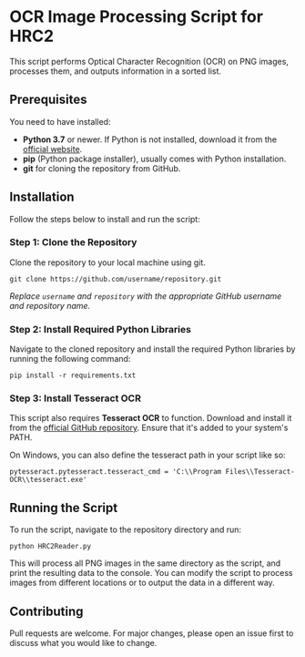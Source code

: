 # OCR Image Processing Script for HRC2

This script performs Optical Character Recognition (OCR) on PNG images, processes them, and outputs information in a sorted list.

## Prerequisites

You need to have installed:

-   **Python 3.7** or newer. If Python is not installed, download it from the [official website](https://www.python.org/downloads/).
-   **pip** (Python package installer), usually comes with Python installation.
-   **git** for cloning the repository from GitHub.

## Installation

Follow the steps below to install and run the script:

### Step 1: Clone the Repository

Clone the repository to your local machine using git.

`git clone https://github.com/username/repository.git` 

_Replace `username` and `repository` with the appropriate GitHub username and repository name._

### Step 2: Install Required Python Libraries

Navigate to the cloned repository and install the required Python libraries by running the following command:

`pip install -r requirements.txt` 

### Step 3: Install Tesseract OCR

This script also requires **Tesseract OCR** to function. Download and install it from the [official GitHub repository](https://github.com/tesseract-ocr/tesseract/wiki). Ensure that it's added to your system's PATH.

On Windows, you can also define the tesseract path in your script like so:

`pytesseract.pytesseract.tesseract_cmd = 'C:\\Program Files\\Tesseract-OCR\\tesseract.exe'` 

## Running the Script

To run the script, navigate to the repository directory and run:

`python HRC2Reader.py` 

This will process all PNG images in the same directory as the script, and print the resulting data to the console. You can modify the script to process images from different locations or to output the data in a different way.

## Contributing

Pull requests are welcome. For major changes, please open an issue first to discuss what you would like to change.
